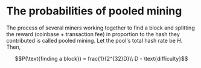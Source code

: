 # The probabilities of pooled mining

The process of several miners working together to find a block and splitting the reward (coinbase + transaction fee) in proportion to the hash they contributed is called pooled mining. 
Let the pool's total hash rate be $H$. Then, 
```math
P(\text{finding a block}) = frac{1}{2^{32}D}\\
D - \text{difficulty}
```
